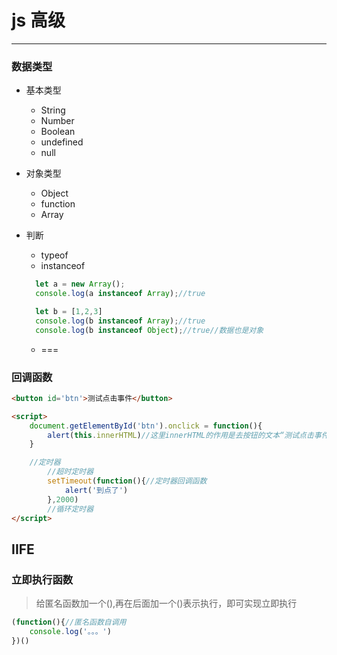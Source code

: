 js 高级
===
***
### 数据类型
* 基本类型
  * String
  * Number
  * Boolean
  * undefined
  * null
* 对象类型
  * Object
  * function   
  * Array

* 判断
  * typeof
  * instanceof
  ```js
    let a = new Array();
    console.log(a instanceof Array);//true

    let b = [1,2,3]
    console.log(b instanceof Array);//true
    console.log(b instanceof Object);//true//数据也是对象

  ```
  * ===

### 回调函数
```html
<button id='btn'>测试点击事件</button>

<script>
    document.getElementById('btn').onclick = function(){
        alert(this.innerHTML)//这里innerHTML的作用是去按钮的文本“测试点击事件”
    }

    //定时器
        //超时定时器
        setTimeout(function(){//定时器回调函数
            alert('到点了')
        },2000)
        //循环定时器
</script>
```

## IIFE
### 立即执行函数

>给匿名函数加一个(),再在后面加一个()表示执行，即可实现立即执行

```js
(function(){//匿名函数自调用
    console.log('。。。')
})()
```